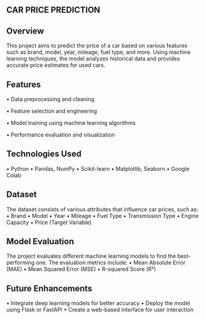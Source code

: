 ## CAR PRICE PREDICTION
## Overview
This project aims to predict the price of a car based on various features such as brand, model, year, mileage, fuel type, and more. Using machine learning techniques, the model analyzes historical data and provides accurate price estimates for used cars.
## Features
•	Data preprocessing and cleaning

•	Feature selection and engineering

•	Model training using machine learning algorithms

•	Performance evaluation and visualization
## Technologies Used
•	Python
•	Pandas, NumPy
•	Scikit-learn
•	Matplotlib, Seaborn
•	Google Colab
## Dataset
The dataset consists of various attributes that influence car prices, such as:
•	Brand
•	Model
•	Year
•	Mileage
•	Fuel Type
•	Transmission Type
•	Engine Capacity
•	Price (Target Variable)
## Model Evaluation
The project evaluates different machine learning models to find the best-performing one. The evaluation metrics include:
•	Mean Absolute Error (MAE)
•	Mean Squared Error (MSE)
•	R-squared Score (R²)
## Future Enhancements
•	Integrate deep learning models for better accuracy
•	Deploy the model using Flask or FastAPI
•	Create a web-based interface for user interaction



